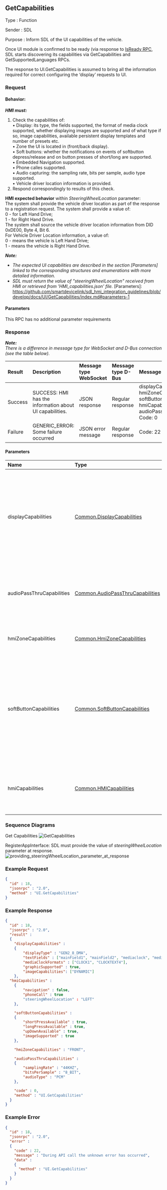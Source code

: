 ## GetCapabilities

Type
: Function

Sender
: SDL

Purpose
: Inform SDL of the UI capabilities of the vehicle.

Once UI module is confirmed to be ready (via response to [IsReady RPC], SDL starts discovering its capabilities via GetCapabilities and GetSupportedLanguages RPCs.   

The response to UI.GetCapabilities is assumed to bring all the information required for correct configuring the ‘display’ requests to UI.   

[IsReady RPC]: https://github.com/DrachenkoAnastasiia/sdl_hmi_integration_guidelines/blob/develop/docs/Navigation/IsReady/index.md#isready   
  

### Request   

#### Behavior:   
_**HMI must:**_   
1)	Check the capabilities of:   
•	Display: its type, the fields supported, the format of media clock supported, whether displaying images are supported and of what type if so, image capabilities, available persistent display templates and number of presets etc.   
•	Zone the UI is located in (front/back display).   
•	Soft buttons: whether the notifications on events of softbutton depress/release and on button presses of short/long are supported.   
•	Embedded Navigation supported.   
•	Phone calles supported.   
•	Audio capturing: the sampling rate, bits per sample, audio type supported.   
• Vehicle driver location information is provided.   
2)	Respond correspondingly to results of this check.   

**HMI expected behavior** within _SteeringWheelLocation_ parameter:   
The system shall provide the vehicle driver location as part of the response to a registration request.
The system shall provide a value of:   
0 - for Left Hand Drive;   
1 - for Right Hand Drive.   
The system shall source the vehicle driver location information from DID 0xDE00, Byte 4, Bit 6.   
For Vehicle Driver Location information, a value of:   
0 - means the vehicle is Left Hand Drive;   
1 - means the vehicle is Right Hand Drive.   

_**Note:**_   
- _The expected UI capabilities are described in the section [Parameters] linked to the corresponding structures and enumerations with more detailed information._   
- _SDL must return the value of "steeringWheelLocation" received from HMI or retrieved from 'HMI_capabilities.json' file._
[Parameters]: https://github.com/smartdevicelink/sdl_hmi_integration_guidelines/blob/develop/docs/UI/GetCapabilities/index.md#parameters-1


#### Parameters
This RPC has no additional parameter requirements

### Response   
_**Note:**_   
_There is a difference in message type for WebSocket and D-Bus connection (see the table below)._   

|Result|Description|Message type WebSocket|Message type D-Bus|Message Params|Notes|
|:-----|:----------|:---------------------|:-----------------|:-------------|:----|
|Success|SUCCESS: HMI has the information about UI capabilities.|JSON response|Regular response|displayCapabilities, hmiZoneCapabilities, softButtonCapabilities, hmiCapabilities, audioPassThruCapabilities, Code: 0|See Parameters below in table.|
|Failure|GENERIC_ERROR: Some failure occurred|JSON error message|Regular response|Code: 22|-|



#### Parameters

|Name|Type|Mandatory|Additional|Description|
|:---|:---|:--------|:---------|:----------|
|displayCapabilities|[Common.DisplayCapabilities]|true|-|The capabilities of HMI\`s display: its type, supported textfields, whether the graphics displaying is supported, the supported formats of media clock.|
|audioPassThruCapabilities|[Common.AudioPassThruCapabilities]|true|-|Specifies the capabilities of audio capturing: sampling rate, bits per sample, audio type.|
|hmiZoneCapabilities|[Common.HmiZoneCapabilities]|true|-|Specifies HMI Zones in the vehicle (front/back).|
|softButtonCapabilities|[Common.SoftButtonCapabilities]|false|Array = true<br>minsize = 1<br>maxsize = 100|Must be returned if the platform supports on-screen soft buttons. Contains the soft buttons capabilities: whether the up/down events, long/short press, referencing image are supported.|
|hmiCapabilities|[Common.HMICapabilities]|false|-|Specifies the HMI capabilities of navigation and phonecall support.|

[Common.DisplayCapabilities]: https://github.com/smartdevicelink/sdl_hmi_integration_guidelines/blob/develop/docs/Common/Structs/index.md#displaycapabilities
[Common.AudioPassThruCapabilities]: https://github.com/smartdevicelink/sdl_hmi_integration_guidelines/blob/develop/docs/Common/Structs/index.md#audiopassthrucapabilities
[Common.HmiZoneCapabilities]: https://github.com/smartdevicelink/sdl_hmi_integration_guidelines/blob/develop/docs/Common/Enums/index.md#hmizonecapabilities
[Common.SoftButtonCapabilities]: https://github.com/smartdevicelink/sdl_hmi_integration_guidelines/blob/develop/docs/Common/Structs/index.md#softbuttoncapabilities
[Common.HMICapabilities]: https://github.com/smartdevicelink/sdl_hmi_integration_guidelines/blob/develop/docs/Common/Structs/index.md#hmicapabilities

### Sequence Diagrams

Get Capabilities
![GetCapabilities](./assets/GetCapabilities.png)

RegisterAppInterface: SDL must provide the value of _steeringWheelLocation_ parameter at response.
![providing_steeringWheelLocation_parameter_at_response](./assets/providing_steeringWheelLocation_parameter_at_response.png)

### Example Request

```json
{
  "id" : 18,
  "jsonrpc" : "2.0",
  "method" : "UI.GetCapabilities"
}
```
### Example Response

```json
{
  "id" : 18,
  "jsonrpc" : "2.0",
  "result" :
  {
    "displayCapabilities" :
    {
        "displayType" : "GEN2_8_DMA",
        "textFields" : ["mainField1", "mainField2", "mediaclock", "mediaTrack", "alertText1", "alertText2", "alertText3", "scrollableMessageBody", "initialInteractionText", "navigationText1", "navigationText2", "audioPassThruDisplayText1", "audioPassThruDisplayText2", "notificationText"],
        "mediaClockFormats" : ["CLOCK1", "CLOCKTEXT4"],
        "graphicSupported" : true,
        "imageCapabilities": ["DYNAMIC"]
    },
  "hmiCapabilities" :
    {
        "navigation" : false,
        "phoneCall" : true
        "steeringWheelLocation" : "LEFT"
    },

    "softButtonCapabilities" :
    {
        "shortPressAvailable" : true,
        "longPressAvailable" : true,
        "upDownAvailable" : true,
        "imageSupported" : true
    },

    "hmiZoneCapabilities" : "FRONT",

    "audioPassThruCapabilities" :
    {
        "samplingRate" : "44KHZ",
        "bitsPerSample" : "8_BIT",
        "audioType" : "PCM"
    },

    "code" : 0,
    "method" : "UI.GetCapabilities"
  }
}
```

### Example Error

```json
{
  "id" : 18,
  "jsonrpc" : "2.0",
  "error" :
  {
    "code" : 22,
    "message" : "During API call the unknown error has occurred",
    "data" :
    {
      "method" : "UI.GetCapabilities"
    }
  }
}
```
